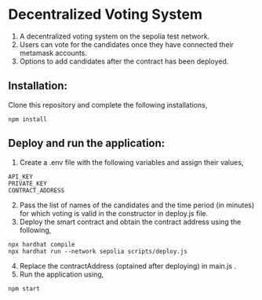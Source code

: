 # Decentralized Voting System
1. A decentralized voting system on the sepolia test network. <br>
2. Users can vote for the candidates once they have connected their metamask accounts. <br>
3. Options to add candidates after the contract has been deployed. <br>

## Installation:
Clone this repository and complete the following installations,
```
npm install
```

## Deploy and run the application:
1. Create a .env file with the following variables and assign their values,
```
API_KEY
PRIVATE_KEY
CONTRACT_ADDRESS
```
2. Pass the list of names of the candidates and the time period (in minutes) for which voting is valid in the constructor in deploy.js file. <br>
3. Deploy the smart contract and obtain the contract address using the following,
```
npx hardhat compile
npx hardhat run --network sepolia scripts/deploy.js
```
4. Replace the contractAddress (optained after deploying) in main.js . <br>
5. Run the application using,
```
npm start
```
